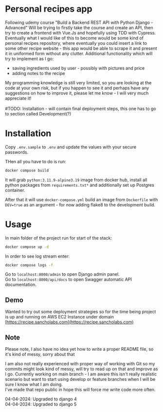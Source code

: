 # Personal recipes app
Following udemy course "Build a Backend REST API with Python Django - Advanced"
Will be trying to firstly take the course and create an API, 
then try to create a frontend with Vue.Js and hopefully using TDD with Cypress.
Eventually what I would like of this to become would be some kind of 
personal recipes repository, where eventually you could insert a link to 
some other recipe website - this app would be able to scrape it 
and present it in uniformed form without any clutter.
Additional functionality which will try to implement as I go:
- saving ingredients used by user - possibly with pictures and price
- adding notes to the recipe

My programming knowledge is still very limited, so you are looking at
the code at your own risk, but if you happen to see it and perhaps
have any suggestions on how to improve it,
please let me know - I will very much appreciate it!
<br><br>
#TODO: Installation - will contain final deployment steps, this one has to go to 
section called Development(?)


# Installation

Copy ```.env.sample``` to ```.env``` and update the values with your secure passwords.

THen all you have to do is run:
```bash
docker compose build
```
It will grab ```python:3.11.9-alpine3.19``` image from docker hub, install 
all python packages
from ```requirements.txt*``` and additionally set up Postgres container.

After that it will use ```docker-compose.yml``` build an image 
from ```Dockerfile``` with
```DEV=true``` as an argument - for now adding flake8 to the development build.



# Usage
In main folder of the project run for start of the stack:
```bash
docker compose up -d
```
In order to see log stream enter:
```bash
docker compose logs -f
```
Go to ```localhost:8000/admin``` to open Django admin panel.\
Go to ```localhost:8000/api/docs``` to open Swagger automatic API documentation.

## Demo 
Wanted to try out some deployment strategies so for the time being
project is up and running on AWS EC2 Instance under domain
[https://recipe.sancholabs.com](https://recipe.sancholabs.com)

## Note
 Please note, I also have no idea yet how to write a proper README file,
 so it's kind of messy, sorry about that

 I am also not really experienced with proper way of working with Git 
 so my commits might look kind of messy, will try to read up on that and 
 improve as I go.
 Currently working on main branch - 
 I am aware this isn't really realistic scenario but want to start using 
 develop or feature branches when I will be sure I know what I am doing.
 \
I've made that repo public in hope this will force me write code more often.

04-04-2024: Upgraded to django 4\
04-04-2024: Upgraded to django 5